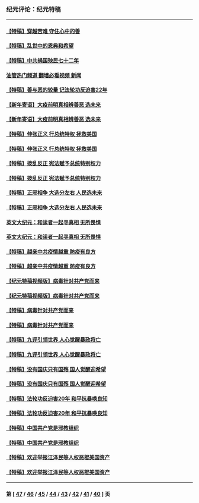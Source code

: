 ### 纪元评论：纪元特稿
---
#### [【特稿】穿越苦难 守住心中的善](../../pages/nsc424/n13784979.md?07250330) 
#### [【特稿】乱世中的恩典和希望](../../pages/nsc424/n13734687.md?07250330) 
#### [【特稿】中共祸国殃民七十二年](../../pages/nsc424/n13272607.md?07250330) 
#### [油管热门频道 翻墙必看视频 新闻](ok?07250330)
#### [【特稿】善与恶的较量 记法轮功反迫害22年](../../pages/nsc424/n13086597.md?07250330) 
#### [【新年寄语】大疫前明真相辨善恶 选未来](../../pages/nsc424/n12660855.md?07250330) 
#### [【新年寄语】大疫前明真相辨善恶 选未来](../../pages/nsc424/n12660855.md?07250330) 
#### [【特稿】伸张正义 行总统特权 拯救美国](../../pages/nsc424/n12616806.md?07250330) 
#### [【特稿】伸张正义 行总统特权 拯救美国](../../pages/nsc424/n12616806.md?07250330) 
#### [【特稿】拨乱反正 宪法赋予总统特别权力](../../pages/nsc424/n12598306.md?07250330) 
#### [【特稿】拨乱反正 宪法赋予总统特别权力](../../pages/nsc424/n12598306.md?07250330) 
#### [【特稿】正邪相争 大选分左右 人民选未来](../../pages/nsc424/n12545208.md?07250330) 
#### [【特稿】正邪相争 大选分左右 人民选未来](../../pages/nsc424/n12545208.md?07250330) 
#### [英文大纪元：和读者一起寻真相 无所畏惧](../../pages/nsc424/n12542027.md?07250330) 
#### [英文大纪元：和读者一起寻真相 无所畏惧](../../pages/nsc424/n12542027.md?07250330) 
#### [【特稿】越亲中共疫情越重 防疫有良方](../../pages/nsc424/n12042989.md?07250330) 
#### [【特稿】越亲中共疫情越重 防疫有良方](../../pages/nsc424/n12042989.md?07250330) 
#### [【纪元特稿视频版】病毒针对共产党而来](../../pages/nsc424/n11977328.md?07250330) 
#### [【纪元特稿视频版】病毒针对共产党而来](../../pages/nsc424/n11977328.md?07250330) 
#### [【特稿】病毒针对共产党而来](../../pages/nsc424/n11928818.md?07250330) 
#### [【特稿】病毒针对共产党而来](../../pages/nsc424/n11928818.md?07250330) 
#### [【特稿】九评引领世界 人心觉醒暴政将亡](../../pages/nsc424/n11660496.md?07250330) 
#### [【特稿】九评引领世界 人心觉醒暴政将亡](../../pages/nsc424/n11660496.md?07250330) 
#### [【特稿】没有国庆只有国殇 国人觉醒迎希望](../../pages/nsc424/n11549354.md?07250330) 
#### [【特稿】没有国庆只有国殇 国人觉醒迎希望](../../pages/nsc424/n11549354.md?07250330) 
#### [【特稿】法轮功反迫害20年 和平抗暴唤良知](../../pages/nsc424/n11389135.md?07250330) 
#### [【特稿】法轮功反迫害20年 和平抗暴唤良知](../../pages/nsc424/n11389135.md?07250330) 
#### [【特稿】中国共产党是邪教组织](../../pages/nsc424/n11355551.md?07250330) 
#### [【特稿】中国共产党是邪教组织](../../pages/nsc424/n11355551.md?07250330) 
#### [【特稿】欢迎举报江泽民等人权恶棍美国资产](../../pages/nsc424/n11303040.md?07250330) 
#### [【特稿】欢迎举报江泽民等人权恶棍美国资产](../../pages/nsc424/n11303040.md?07250330) 

---
#### 第 [ [47](./47.md?07250330) / [46](./46.md?07250330) / [45](./45.md?07250330) / [44](./44.md?07250330) / [43](./43.md?07250330) / [42](./42.md?07250330) / [41](./41.md?07250330) / [40](./40.md?07250330) ] 页
